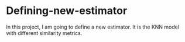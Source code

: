 # Defining-new-estimator

In this project, I am going to define a new estimator. It is the KNN model with different similarity metrics.

